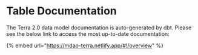 # Table Documentation

The Terra 2.0 data model documentation is auto-generated by dbt. Please see the below link to access the most up-to-date documentation:

{% embed url="https://mdao-terra.netlify.app/#!/overview" %}
